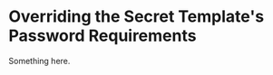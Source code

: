 [title]: # (Overriding the Secret Template's Password Requirements)
[tags]: # (XXX)
[priority]: # (5049)
# Overriding the Secret Template's Password Requirements
Something here.
